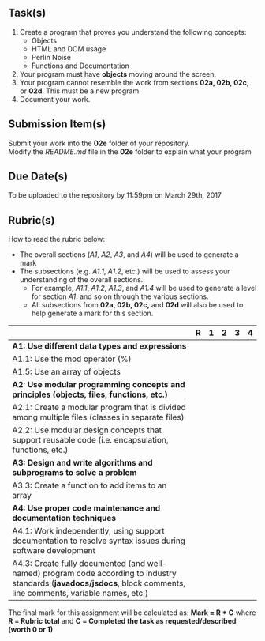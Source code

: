 Task(s)
-------
1. Create a program that proves you understand the following concepts:
   * Objects
   * HTML and DOM usage
   * Perlin Noise
   * Functions and Documentation
2. Your program must have **objects** moving around the screen.
3. Your program cannot resemble the work from sections **02a, 02b, 02c,** or **02d**.  This must be a new program.
4. Document your work. 

Submission Item(s)
------------------
Submit your work into the **02e** folder of your repository.  
Modify the _README.md_ file in the **02e** folder to explain what your program 

Due Date(s)
-------------
To be uploaded to the repository by 11:59pm on March 29th, 2017

Rubric(s)
---------
How to read the rubric below:
* The overall sections (_A1_, _A2_, _A3_, and _A4_) will be used to generate a mark
* The subsections (e.g. _A1.1_, _A1.2_, etc.) will be used to assess your understanding of the overall sections.
  * For example, _A1.1_, _A1.2_, _A1.3_, and _A1.4_ will be used to generate a level for section _A1_. and so on through the various sections.
  * All subsections from **02a, 02b, 02c,** and **02d** will also be used to help generate a mark for this section.

| | R | 1 | 2 | 3 | 4 |
|---| --- | --- | --- | --- | --- |
|**A1: Use different data types and expressions** |      |      |      |      |      |
|A1.1: Use the mod operator (%) |      |      |      |      |      |
|A1.5: Use an array of objects |      |      |      |      |      |
|**A2: Use modular programming concepts and principles (objects, files, functions, etc.)** |      |      |      |      |      |
|A2.1: Create a modular program that is divided among multiple files (classes in separate files)  | | | | | |
|A2.2: Use modular design concepts that support reusable code (i.e. encapsulation, functions, etc.)  | | | | | |
|**A3: Design and write algorithms and subprograms to solve a problem** |      |      |      |      |      |
|A3.3: Create a function to add items to an array  |      |      |      |      |      |
|**A4: Use proper code maintenance and documentation techniques** |      |      |      |      |      |
|A4.1: Work independently, using support documentation to resolve syntax issues during software development  | | | | | |
|A4.3: Create fully documented (and well-named) program code according to industry standards (**javadocs/jsdocs**, block comments, line comments, variable names, etc.)  | | | | | |

The final mark for this assignment will be calculated as: __Mark = R * C__ where **R = Rubric total** and **C = Completed the task as requested/described (worth 0 or 1)**
